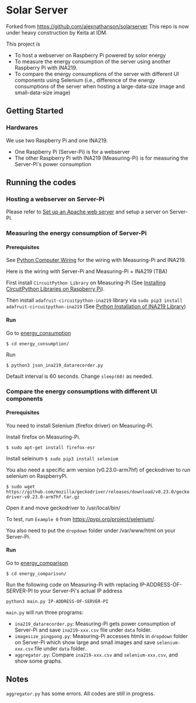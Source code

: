 # Solar Server
Forked from https://github.com/alexnathanson/solarserver
This repo is now under heavy construction by Keita at IDM.

This project is 
- To host a webserver on Raspberry Pi powered by solor energy
- To measure the energy consumption of the server using another Raspberry Pi with INA219.
- To compare the energy consumptions of the server with different UI components using Selenium (i.e., difference of the energy consumptions of the server when hosting a large-data-size image and small-data-size image)

## Getting Started
### Hardwares
We use two Raspberry Pi and one INA219.
- One Raspberry Pi (Server-Pi) is for a webserver
- The other Raspberry Pi with INA219 (Measuring-Pi) is for measuring the Server-Pi's power consumption

## Running the codes
### Hosting a webserver on Server-Pi
Please refer to [Set up an Apache web server](https://projects.raspberrypi.org/en/projects/lamp-web-server-with-wordpress/2) and setup a server on Server-Pi.

### Measuring the energy consumption of Server-Pi
#### Prerequisites
See [Python Computer Wiring](https://learn.adafruit.com/adafruit-ina219-current-sensor-breakout/python-circuitpython) for the wiring with Measuring-Pi and INA219.

Here is the wiring with Server-Pi and Measuring-Pi + INA219
(TBA)

First install `CircuitPython Library` on Measuring-Pi (See [Installing CircuitPython Libraries on Raspberry Pi](https://learn.adafruit.com/circuitpython-on-raspberrypi-linux/installing-circuitpython-on-raspberry-pi)).

Then install `adafruit-circuitpython-ina219` library via `sudo pip3 install adafruit-circuitpython-ina219` (See [Python Installation of INA219 Library](https://learn.adafruit.com/adafruit-ina219-current-sensor-breakout/python-circuitpython#python-installation-of-ina219-library-7-6)) 

#### Run
Go to [energy_consumption](https://github.com/IDMNYU/solarserver/tree/master/energy_consumption)

```
$ cd energy_consumption/
```

Run

```
$ python3 json_ina219_datarecorder.py
```

Default interval is 60 seconds. Change `sleep(60)` as needed.

### Compare the energy consumptions with different UI components
#### Prerequisites
You need to install Selenium (firefox driver) on Measuring-Pi.

Install firefox on Measuring-Pi.

```$ sudo apt-get install firefox-esr```

Install seleinum
```$ sudo pip3 install selenium```

You also need a specific arm version (v0.23.0-arm7hf) of geckodriver to run selenium on RaspberryPi. 

```$ sudo wget https://github.com/mozilla/geckodriver/releases/download/v0.23.0/geckodriver-v0.23.0-arm7hf.tar.gz```

Open it and move geckodriver to /usr/local/bin/

To test, run `Example 0` from https://pypi.org/project/selenium/.

You also need to put the `dropdown` folder under /var/www/html on your Server-Pi.

#### Run
Go to [energy_comparison](https://github.com/IDMNYU/solarserver/tree/master/energy_comparison)

```
$ cd energy_comparison/
```

Run the following code on Measuring-Pi with replacing IP-ADDRESS-OF-SERVER-PI to your Server-Pi's actual IP address

```python3 main.py IP-ADDRESS-OF-SERVER-PI```

`main.py` will run three programs:
- `ina219_datarecorder.py`: Measuring-Pi gets power consumption of Server-Pi and save `ina219-xxx.csv` file under `data` folder.
- `imagesize_pingpong.py`: Measuring-Pi accesses htmls in `dropdown` folder on Server-Pi which show large and small images and save `selenium-xxx.csv` file under `data` folder.
- `aggregator.py`: Compare `ina219-xxx.csv` and `selenium-xxx.csv`, and show some graphs.

## Notes
`aggregator.py` has some errors. All codes are still in progress.
